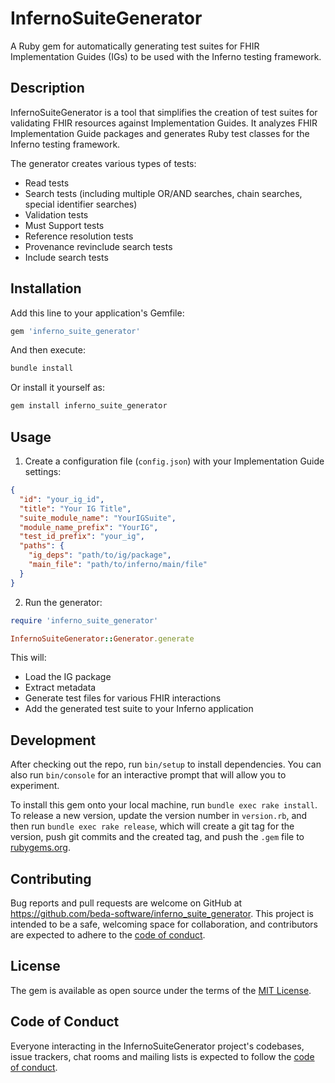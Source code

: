 # InfernoSuiteGenerator

A Ruby gem for automatically generating test suites for FHIR Implementation Guides (IGs) to be used with the Inferno testing framework.

## Description

InfernoSuiteGenerator is a tool that simplifies the creation of test suites for validating FHIR resources against Implementation Guides. It analyzes FHIR Implementation Guide packages and generates Ruby test classes for the Inferno testing framework.

The generator creates various types of tests:
- Read tests
- Search tests (including multiple OR/AND searches, chain searches, special identifier searches)
- Validation tests
- Must Support tests
- Reference resolution tests
- Provenance revinclude search tests
- Include search tests

## Installation

Add this line to your application's Gemfile:

```ruby
gem 'inferno_suite_generator'
```

And then execute:

```bash
bundle install
```

Or install it yourself as:

```bash
gem install inferno_suite_generator
```

## Usage

1. Create a configuration file (`config.json`) with your Implementation Guide settings:

```json
{
  "id": "your_ig_id",
  "title": "Your IG Title",
  "suite_module_name": "YourIGSuite",
  "module_name_prefix": "YourIG",
  "test_id_prefix": "your_ig",
  "paths": {
    "ig_deps": "path/to/ig/package",
    "main_file": "path/to/inferno/main/file"
  }
}
```

2. Run the generator:

```ruby
require 'inferno_suite_generator'

InfernoSuiteGenerator::Generator.generate
```

This will:
- Load the IG package
- Extract metadata
- Generate test files for various FHIR interactions
- Add the generated test suite to your Inferno application

## Development

After checking out the repo, run `bin/setup` to install dependencies. You can also run `bin/console` for an interactive prompt that will allow you to experiment.

To install this gem onto your local machine, run `bundle exec rake install`. To release a new version, update the version number in `version.rb`, and then run `bundle exec rake release`, which will create a git tag for the version, push git commits and the created tag, and push the `.gem` file to [rubygems.org](https://rubygems.org).

## Contributing

Bug reports and pull requests are welcome on GitHub at https://github.com/beda-software/inferno_suite_generator. This project is intended to be a safe, welcoming space for collaboration, and contributors are expected to adhere to the [code of conduct](https://github.com/beda-software/inferno_suite_generator/blob/main/CODE_OF_CONDUCT.md).

## License

The gem is available as open source under the terms of the [MIT License](https://opensource.org/licenses/MIT).

## Code of Conduct

Everyone interacting in the InfernoSuiteGenerator project's codebases, issue trackers, chat rooms and mailing lists is expected to follow the [code of conduct](https://github.com/beda-software/inferno_suite_generator/blob/main/CODE_OF_CONDUCT.md).
